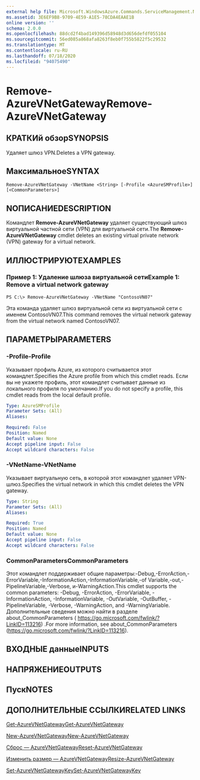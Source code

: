 ```yaml
---
external help file: Microsoft.WindowsAzure.Commands.ServiceManagement.Network.dll-Help.xml
ms.assetid: 3E6EF9B8-9709-4E59-A1E5-78CDA4EAAE1B
online version: ''
schema: 2.0.0
ms.openlocfilehash: 88dcd2f4bad149396d58948d3d656defdf055104
ms.sourcegitcommit: 56ed085a868afa8263f8eb0f755b5822f5c29532
ms.translationtype: MT
ms.contentlocale: ru-RU
ms.lasthandoff: 07/18/2020
ms.locfileid: "94075490"
---
```

# <span data-ttu-id="ab8be-101">Remove-AzureVNetGateway</span><span class="sxs-lookup"><span data-stu-id="ab8be-101">Remove-AzureVNetGateway</span></span>

## <span data-ttu-id="ab8be-102">КРАТКИй обзор</span><span class="sxs-lookup"><span data-stu-id="ab8be-102">SYNOPSIS</span></span>
<span data-ttu-id="ab8be-103">Удаляет шлюз VPN.</span><span class="sxs-lookup"><span data-stu-id="ab8be-103">Deletes a VPN gateway.</span></span>

## <span data-ttu-id="ab8be-104">Максимальное</span><span class="sxs-lookup"><span data-stu-id="ab8be-104">SYNTAX</span></span>

```
Remove-AzureVNetGateway -VNetName <String> [-Profile <AzureSMProfile>] [<CommonParameters>]
```

## <span data-ttu-id="ab8be-105">NОПИСАНИЕ</span><span class="sxs-lookup"><span data-stu-id="ab8be-105">DESCRIPTION</span></span>
<span data-ttu-id="ab8be-106">Командлет **Remove-AzureVNetGateway** удаляет существующий шлюз виртуальной частной сети (VPN) для виртуальной сети.</span><span class="sxs-lookup"><span data-stu-id="ab8be-106">The **Remove-AzureVNetGateway** cmdlet deletes an existing virtual private network (VPN) gateway for a virtual network.</span></span>

## <span data-ttu-id="ab8be-107">ИЛЛЮСТРИРУЮТ</span><span class="sxs-lookup"><span data-stu-id="ab8be-107">EXAMPLES</span></span>

### <span data-ttu-id="ab8be-108">Пример 1: Удаление шлюза виртуальной сети</span><span class="sxs-lookup"><span data-stu-id="ab8be-108">Example 1: Remove a virtual network gateway</span></span>
```
PS C:\> Remove-AzureVNetGateway -VNetName "ContosoVN07"
```

<span data-ttu-id="ab8be-109">Эта команда удаляет шлюз виртуальной сети из виртуальной сети с именем ContosoVN07.</span><span class="sxs-lookup"><span data-stu-id="ab8be-109">This command removes the virtual network gateway from the virtual network named ContosoVN07.</span></span>

## <span data-ttu-id="ab8be-110">ПАРАМЕТРЫ</span><span class="sxs-lookup"><span data-stu-id="ab8be-110">PARAMETERS</span></span>

### <span data-ttu-id="ab8be-111">-Profile</span><span class="sxs-lookup"><span data-stu-id="ab8be-111">-Profile</span></span>
<span data-ttu-id="ab8be-112">Указывает профиль Azure, из которого считывается этот командлет.</span><span class="sxs-lookup"><span data-stu-id="ab8be-112">Specifies the Azure profile from which this cmdlet reads.</span></span> <span data-ttu-id="ab8be-113">Если вы не укажете профиль, этот командлет считывает данные из локального профиля по умолчанию.</span><span class="sxs-lookup"><span data-stu-id="ab8be-113">If you do not specify a profile, this cmdlet reads from the local default profile.</span></span>

```yaml
Type: AzureSMProfile
Parameter Sets: (All)
Aliases: 

Required: False
Position: Named
Default value: None
Accept pipeline input: False
Accept wildcard characters: False
```

### <span data-ttu-id="ab8be-114">-VNetName</span><span class="sxs-lookup"><span data-stu-id="ab8be-114">-VNetName</span></span>
<span data-ttu-id="ab8be-115">Указывает виртуальную сеть, в которой этот командлет удаляет VPN-шлюз.</span><span class="sxs-lookup"><span data-stu-id="ab8be-115">Specifies the virtual network in which this cmdlet deletes the VPN gateway.</span></span>

```yaml
Type: String
Parameter Sets: (All)
Aliases: 

Required: True
Position: Named
Default value: None
Accept pipeline input: False
Accept wildcard characters: False
```

### <span data-ttu-id="ab8be-116">CommonParameters</span><span class="sxs-lookup"><span data-stu-id="ab8be-116">CommonParameters</span></span>
<span data-ttu-id="ab8be-117">Этот командлет поддерживает общие параметры:-Debug,-ErrorAction,-ErrorVariable,-InformationAction,-InformationVariable,-of Variable,-out,-PipelineVariable,-Verbose, и-WarningAction.</span><span class="sxs-lookup"><span data-stu-id="ab8be-117">This cmdlet supports the common parameters: -Debug, -ErrorAction, -ErrorVariable, -InformationAction, -InformationVariable, -OutVariable, -OutBuffer, -PipelineVariable, -Verbose, -WarningAction, and -WarningVariable.</span></span> <span data-ttu-id="ab8be-118">Дополнительные сведения можно найти в разделе about_CommonParameters ( https://go.microsoft.com/fwlink/?LinkID=113216) .</span><span class="sxs-lookup"><span data-stu-id="ab8be-118">For more information, see about_CommonParameters (https://go.microsoft.com/fwlink/?LinkID=113216).</span></span>

## <span data-ttu-id="ab8be-119">ВХОДНЫЕ данные</span><span class="sxs-lookup"><span data-stu-id="ab8be-119">INPUTS</span></span>

## <span data-ttu-id="ab8be-120">НАПРЯЖЕНИЕ</span><span class="sxs-lookup"><span data-stu-id="ab8be-120">OUTPUTS</span></span>

## <span data-ttu-id="ab8be-121">Пуск</span><span class="sxs-lookup"><span data-stu-id="ab8be-121">NOTES</span></span>

## <span data-ttu-id="ab8be-122">ДОПОЛНИТЕЛЬНЫЕ ССЫЛКИ</span><span class="sxs-lookup"><span data-stu-id="ab8be-122">RELATED LINKS</span></span>

[<span data-ttu-id="ab8be-123">Get-AzureVNetGateway</span><span class="sxs-lookup"><span data-stu-id="ab8be-123">Get-AzureVNetGateway</span></span>](./Get-AzureVNetGateway.md)

[<span data-ttu-id="ab8be-124">New-AzureVNetGateway</span><span class="sxs-lookup"><span data-stu-id="ab8be-124">New-AzureVNetGateway</span></span>](./New-AzureVNetGateway.md)

[<span data-ttu-id="ab8be-125">Сброс — AzureVNetGateway</span><span class="sxs-lookup"><span data-stu-id="ab8be-125">Reset-AzureVNetGateway</span></span>](./Reset-AzureVNetGateway.md)

[<span data-ttu-id="ab8be-126">Изменить размер — AzureVNetGateway</span><span class="sxs-lookup"><span data-stu-id="ab8be-126">Resize-AzureVNetGateway</span></span>](./Resize-AzureVNetGateway.md)

[<span data-ttu-id="ab8be-127">Set-AzureVNetGatewayKey</span><span class="sxs-lookup"><span data-stu-id="ab8be-127">Set-AzureVNetGatewayKey</span></span>](./Set-AzureVNetGatewayKey.md)


